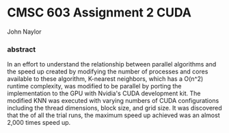 
# CMSC 603 Assignment 2 CUDA

John Naylor

### abstract

In an effort to understand the relationship between parallel algorithms and the speed up created by modifying the number of processes and cores available to these algorithm, K-nearest neighbors, which has a O(n^2) runtime complexity, was modified to be parallel by porting the implementation to the GPU with Nvidia's CUDA development kit. The modified KNN was executed with varying numbers of CUDA configurations including the thread dimensions, block size, and grid size. It was discovered that the of all the trial runs, the maximum speed up achieved was an almost 2,000 times speed up. 